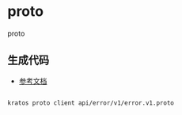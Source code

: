 # proto

proto

## 生成代码

- [参考文档](./../README.md)

```shell

kratos proto client api/error/v1/error.v1.proto

```
